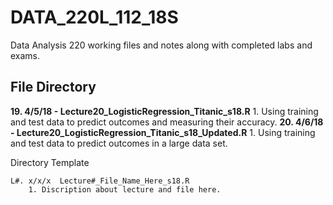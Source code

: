 # DATA_220L_112_18S
Data Analysis 220 working files and notes along with completed labs and exams.


## File Directory

**19. 4/5/18 - Lecture20_LogisticRegression_Titanic_s18.R**
    1. Using training and test data to predict outcomes and measuring their accuracy.
**20. 4/6/18 - Lecture20_LogisticRegression_Titanic_s18_Updated.R**
    1. Using training and test data to predict outcomes in a large data set.




Directory Template
~~~
L#. x/x/x  Lecture#_File_Name_Here_s18.R
    1. Discription about lecture and file here.
~~~
